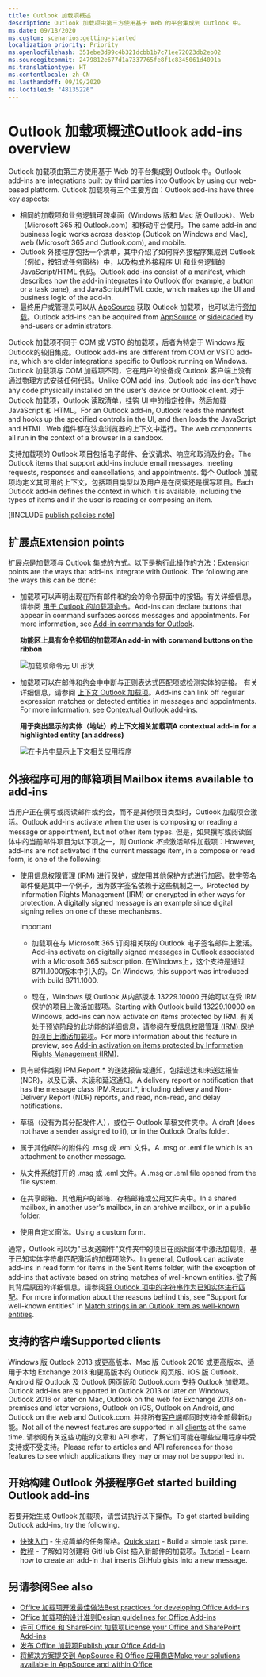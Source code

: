 ```yaml
---
title: Outlook 加载项概述
description: Outlook 加载项由第三方使用基于 Web 的平台集成到 Outlook 中。
ms.date: 09/18/2020
ms.custom: scenarios:getting-started
localization_priority: Priority
ms.openlocfilehash: 351ebe3d99c4b321dcbb1b7c71ee72023db2eb02
ms.sourcegitcommit: 2479812e677d1a7337765fe8f1c8345061d4091a
ms.translationtype: HT
ms.contentlocale: zh-CN
ms.lasthandoff: 09/19/2020
ms.locfileid: "48135226"
---
```

# <a name="outlook-add-ins-overview"></a><span data-ttu-id="6836e-103">Outlook 加载项概述</span><span class="sxs-lookup"><span data-stu-id="6836e-103">Outlook add-ins overview</span></span>

<span data-ttu-id="6836e-104">Outlook 加载项由第三方使用基于 Web 的平台集成到 Outlook 中。</span><span class="sxs-lookup"><span data-stu-id="6836e-104">Outlook add-ins are integrations built by third parties into Outlook by using our web-based platform.</span></span> <span data-ttu-id="6836e-105">Outlook 加载项有三个主要方面：</span><span class="sxs-lookup"><span data-stu-id="6836e-105">Outlook add-ins have three key aspects:</span></span>

- <span data-ttu-id="6836e-106">相同的加载项和业务逻辑可跨桌面（Windows 版和 Mac 版 Outlook）、Web（Microsoft 365 和 Outlook.com）和移动平台使用。</span><span class="sxs-lookup"><span data-stu-id="6836e-106">The same add-in and business logic works across desktop (Outlook on Windows and Mac), web (Microsoft 365 and Outlook.com), and mobile.</span></span>
- <span data-ttu-id="6836e-107">Outlook 外接程序包括一个清单，其中介绍了如何将外接程序集成到 Outlook（例如，按钮或任务窗格）中，以及构成外接程序 UI 和业务逻辑的 JavaScript/HTML 代码。</span><span class="sxs-lookup"><span data-stu-id="6836e-107">Outlook add-ins consist of a manifest, which describes how the add-in integrates into Outlook (for example, a button or a task pane), and JavaScript/HTML code, which makes up the UI and business logic of the add-in.</span></span>
- <span data-ttu-id="6836e-108">最终用户或管理员可以从 [AppSource](https://appsource.microsoft.com) 获取 Outlook 加载项，也可以进行[旁加载](sideload-outlook-add-ins-for-testing.md)。</span><span class="sxs-lookup"><span data-stu-id="6836e-108">Outlook add-ins can be acquired from [AppSource](https://appsource.microsoft.com) or [sideloaded](sideload-outlook-add-ins-for-testing.md) by end-users or administrators.</span></span>

<span data-ttu-id="6836e-109">Outlook 加载项不同于 COM 或 VSTO 的加载项，后者为特定于 Windows 版 Outlook的较旧集成。</span><span class="sxs-lookup"><span data-stu-id="6836e-109">Outlook add-ins are different from COM or VSTO add-ins, which are older integrations specific to Outlook running on Windows.</span></span> <span data-ttu-id="6836e-110">Outlook 加载项与 COM 加载项不同，它在用户的设备或 Outlook 客户端上没有通过物理方式安装任何代码。</span><span class="sxs-lookup"><span data-stu-id="6836e-110">Unlike COM add-ins, Outlook add-ins don't have any code physically installed on the user's device or Outlook client.</span></span> <span data-ttu-id="6836e-111">对于 Outlook 加载项，Outlook 读取清单，挂钩 UI 中的指定控件，然后加载 JavaScript 和 HTML。</span><span class="sxs-lookup"><span data-stu-id="6836e-111">For an Outlook add-in, Outlook reads the manifest and hooks up the specified controls in the UI, and then loads the JavaScript and HTML.</span></span> <span data-ttu-id="6836e-112">Web 组件都在沙盒浏览器的上下文中运行。</span><span class="sxs-lookup"><span data-stu-id="6836e-112">The web components all run in the context of a browser in a sandbox.</span></span>

<span data-ttu-id="6836e-113">支持加载项的 Outlook 项目包括电子邮件、会议请求、响应和取消及约会。</span><span class="sxs-lookup"><span data-stu-id="6836e-113">The Outlook items that support add-ins include email messages, meeting requests, responses and cancellations, and appointments.</span></span> <span data-ttu-id="6836e-114">每个 Outlook 加载项均定义其可用的上下文，包括项目类型以及用户是在阅读还是撰写项目。</span><span class="sxs-lookup"><span data-stu-id="6836e-114">Each Outlook add-in defines the context in which it is available, including the types of items and if the user is reading or composing an item.</span></span>

[!INCLUDE [publish policies note](../includes/note-publish-policies.md)]

## <a name="extension-points"></a><span data-ttu-id="6836e-115">扩展点</span><span class="sxs-lookup"><span data-stu-id="6836e-115">Extension points</span></span>

<span data-ttu-id="6836e-p104">扩展点是加载项与 Outlook 集成的方式。以下是执行此操作的方法：</span><span class="sxs-lookup"><span data-stu-id="6836e-p104">Extension points are the ways that add-ins integrate with Outlook. The following are the ways this can be done:</span></span>

- <span data-ttu-id="6836e-p105">加载项可以声明出现在所有邮件和约会的命令界面中的按钮。有关详细信息，请参阅 [用于 Outlook 的加载项命令](add-in-commands-for-outlook.md)。</span><span class="sxs-lookup"><span data-stu-id="6836e-p105">Add-ins can declare buttons that appear in command surfaces across messages and appointments. For more information, see [Add-in commands for Outlook](add-in-commands-for-outlook.md).</span></span>

    <span data-ttu-id="6836e-120">**功能区上具有命令按钮的加载项**</span><span class="sxs-lookup"><span data-stu-id="6836e-120">**An add-in with command buttons on the ribbon**</span></span>

    ![加载项命令无 UI 形状](../images/uiless-command-shape.png)

- <span data-ttu-id="6836e-p106">加载项可以在邮件和约会中中断与正则表达式匹配项或检测实体的链接。 有关详细信息，请参阅 [上下文 Outlook 加载项](contextual-outlook-add-ins.md)。</span><span class="sxs-lookup"><span data-stu-id="6836e-p106">Add-ins can link off regular expression matches or detected entities in messages and appointments. For more information, see [Contextual Outlook add-ins](contextual-outlook-add-ins.md).</span></span>

    <span data-ttu-id="6836e-124">**用于突出显示的实体（地址）的上下文相关加载项**</span><span class="sxs-lookup"><span data-stu-id="6836e-124">**A contextual add-in for a highlighted entity (an address)**</span></span>

    ![在卡片中显示上下文相关应用程序](../images/outlook-detected-entity-card.png)

## <a name="mailbox-items-available-to-add-ins"></a><span data-ttu-id="6836e-126">外接程序可用的邮箱项目</span><span class="sxs-lookup"><span data-stu-id="6836e-126">Mailbox items available to add-ins</span></span>

<span data-ttu-id="6836e-127">当用户正在撰写或阅读邮件或约会，而不是其他项目类型时，Outlook 加载项会激活。</span><span class="sxs-lookup"><span data-stu-id="6836e-127">Outlook add-ins activate when the user is composing or reading a message or appointment, but not other item types.</span></span> <span data-ttu-id="6836e-128">但是，如果撰写或阅读窗体中的当前邮件项目为以下项之一，则 Outlook *不会*激活邮件加载项：</span><span class="sxs-lookup"><span data-stu-id="6836e-128">However, add-ins are *not* activated if the current message item, in a compose or read form, is one of the following:</span></span>

- <span data-ttu-id="6836e-p108">使用信息权限管理 (IRM) 进行保护，或使用其他保护方式进行加密。数字签名邮件便是其中一个例子，因为数字签名依赖于这些机制之一。</span><span class="sxs-lookup"><span data-stu-id="6836e-p108">Protected by Information Rights Management (IRM) or encrypted in other ways for protection. A digitally signed message is an example since digital signing relies on one of these mechanisms.</span></span>

  > [!IMPORTANT]
  > - <span data-ttu-id="6836e-131">加载项在与 Microsoft 365 订阅相关联的 Outlook 电子签名邮件上激活。</span><span class="sxs-lookup"><span data-stu-id="6836e-131">Add-ins activate on digitally signed messages in Outlook associated with a Microsoft 365 subscription.</span></span> <span data-ttu-id="6836e-132">在Windows上，这个支持是通过8711.1000版本中引入的。</span><span class="sxs-lookup"><span data-stu-id="6836e-132">On Windows, this support was introduced with build 8711.1000.</span></span>
  >
  > - <span data-ttu-id="6836e-133">现在，Windows 版 Outlook 从内部版本 13229.10000 开始可以在受 IRM 保护的项目上激活加载项。</span><span class="sxs-lookup"><span data-stu-id="6836e-133">Starting with Outlook build 13229.10000 on Windows, add-ins can now activate on items protected by IRM.</span></span> <span data-ttu-id="6836e-134">有关处于预览阶段的此功能的详细信息，请参阅[在受信息权限管理 (IRM) 保护的项目上激活加载项](../reference/objectmodel/preview-requirement-set/outlook-requirement-set-preview.md#add-in-activation-on-items-protected-by-information-rights-management-irm)。</span><span class="sxs-lookup"><span data-stu-id="6836e-134">For more information about this feature in preview, see [Add-in activation on items protected by Information Rights Management (IRM)](../reference/objectmodel/preview-requirement-set/outlook-requirement-set-preview.md#add-in-activation-on-items-protected-by-information-rights-management-irm).</span></span>

- <span data-ttu-id="6836e-135">具有邮件类别 IPM.Report.\* 的送达报告或通知，包括送达和未送达报告 (NDR)，以及已读、未读和延迟通知。</span><span class="sxs-lookup"><span data-stu-id="6836e-135">A delivery report or notification that has the message class IPM.Report.\*, including delivery and Non-Delivery Report (NDR) reports, and read, non-read, and delay notifications.</span></span>

- <span data-ttu-id="6836e-136">草稿（没有为其分配发件人），或位于 Outlook 草稿文件夹中。</span><span class="sxs-lookup"><span data-stu-id="6836e-136">A draft (does not have a sender assigned to it), or in the Outlook Drafts folder.</span></span>

- <span data-ttu-id="6836e-137">属于其他邮件的附件的 .msg 或 .eml 文件。</span><span class="sxs-lookup"><span data-stu-id="6836e-137">A .msg or .eml file which is an attachment to another message.</span></span>

- <span data-ttu-id="6836e-138">从文件系统打开的 .msg 或 .eml 文件。</span><span class="sxs-lookup"><span data-stu-id="6836e-138">A .msg or .eml file opened from the file system.</span></span>

- <span data-ttu-id="6836e-139">在共享邮箱、其他用户的邮箱、存档邮箱或公用文件夹中。</span><span class="sxs-lookup"><span data-stu-id="6836e-139">In a shared mailbox, in another user's mailbox, in an archive mailbox, or in a public folder.</span></span>

- <span data-ttu-id="6836e-140">使用自定义窗体。</span><span class="sxs-lookup"><span data-stu-id="6836e-140">Using a custom form.</span></span>

<span data-ttu-id="6836e-141">通常，Outlook 可以为"已发送邮件"文件夹中的项目在阅读窗体中激活加载项，基于已知实体字符串匹配激活的加载项除外。</span><span class="sxs-lookup"><span data-stu-id="6836e-141">In general, Outlook can activate add-ins in read form for items in the Sent Items folder, with the exception of add-ins that activate based on string matches of well-known entities.</span></span> <span data-ttu-id="6836e-142">欲了解其背后原因的详细信息，请参阅[将 Outlook 项中的字符串作为已知实体进行匹配](match-strings-in-an-item-as-well-known-entities.md)。</span><span class="sxs-lookup"><span data-stu-id="6836e-142">For more information about the reasons behind this, see "Support for well-known entities" in [Match strings in an Outlook item as well-known entities](match-strings-in-an-item-as-well-known-entities.md).</span></span>

## <a name="supported-clients"></a><span data-ttu-id="6836e-143">支持的客户端</span><span class="sxs-lookup"><span data-stu-id="6836e-143">Supported clients</span></span>

<span data-ttu-id="6836e-144">Windows 版 Outlook 2013 或更高版本、Mac 版 Outlook 2016 或更高版本、适用于本地 Exchange 2013 和更高版本的 Outlook 网页版、iOS 版 Outlook、Android 版 Outlook 及 Outlook 网页版和 Outlook.com 支持 Outlook 加载项。</span><span class="sxs-lookup"><span data-stu-id="6836e-144">Outlook add-ins are supported in Outlook 2013 or later on Windows, Outlook 2016 or later on Mac, Outlook on the web for Exchange 2013 on-premises and later versions, Outlook on iOS, Outlook on Android, and Outlook on the web and Outlook.com.</span></span> <span data-ttu-id="6836e-145">并非所有[客户端](../reference/requirement-sets/outlook-api-requirement-sets.md#requirement-sets-supported-by-exchange-servers-and-outlook-clients)都同时支持全部最新功能。</span><span class="sxs-lookup"><span data-stu-id="6836e-145">Not all of the newest features are supported in all [clients](../reference/requirement-sets/outlook-api-requirement-sets.md#requirement-sets-supported-by-exchange-servers-and-outlook-clients) at the same time.</span></span> <span data-ttu-id="6836e-146">请参阅有关这些功能的文章和 API 参考，了解它们可能在哪些应用程序中受支持或不受支持。</span><span class="sxs-lookup"><span data-stu-id="6836e-146">Please refer to articles and API references for those features to see which applications they may or may not be supported in.</span></span>


## <a name="get-started-building-outlook-add-ins"></a><span data-ttu-id="6836e-147">开始构建 Outlook 外接程序</span><span class="sxs-lookup"><span data-stu-id="6836e-147">Get started building Outlook add-ins</span></span>

<span data-ttu-id="6836e-148">若要开始生成 Outlook 加载项，请尝试执行以下操作。</span><span class="sxs-lookup"><span data-stu-id="6836e-148">To get started building Outlook add-ins, try the following.</span></span>

- <span data-ttu-id="6836e-149">[快速入门](../quickstarts/outlook-quickstart.md) - 生成简单的任务窗格。</span><span class="sxs-lookup"><span data-stu-id="6836e-149">[Quick start](../quickstarts/outlook-quickstart.md) - Build a simple task pane.</span></span>
- <span data-ttu-id="6836e-150">[教程](../tutorials/outlook-tutorial.md) - 了解如何创建将 GitHub Gist 插入新邮件的加载项。</span><span class="sxs-lookup"><span data-stu-id="6836e-150">[Tutorial](../tutorials/outlook-tutorial.md) - Learn how to create an add-in that inserts GitHub gists into a new message.</span></span>


## <a name="see-also"></a><span data-ttu-id="6836e-151">另请参阅</span><span class="sxs-lookup"><span data-stu-id="6836e-151">See also</span></span>

- [<span data-ttu-id="6836e-152">Office 加载项开发最佳做法</span><span class="sxs-lookup"><span data-stu-id="6836e-152">Best practices for developing Office Add-ins</span></span>](../concepts/add-in-development-best-practices.md)
- [<span data-ttu-id="6836e-153">Office 加载项的设计准则</span><span class="sxs-lookup"><span data-stu-id="6836e-153">Design guidelines for Office Add-ins</span></span>](../design/add-in-design.md)
- [<span data-ttu-id="6836e-154">许可 Office 和 SharePoint 加载项</span><span class="sxs-lookup"><span data-stu-id="6836e-154">License your Office and SharePoint Add-ins</span></span>](/office/dev/store/license-your-add-ins)
- [<span data-ttu-id="6836e-155">发布 Office 加载项</span><span class="sxs-lookup"><span data-stu-id="6836e-155">Publish your Office Add-in</span></span>](../publish/publish.md)
- [<span data-ttu-id="6836e-156">将解决方案提交到 AppSource 和 Office 应用商店</span><span class="sxs-lookup"><span data-stu-id="6836e-156">Make your solutions available in AppSource and within Office</span></span>](/office/dev/store/submit-to-the-office-store)
